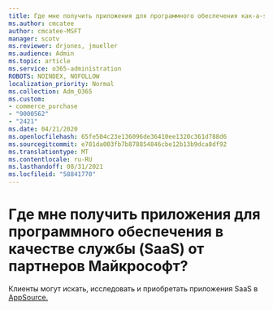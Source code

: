 ```yaml
---
title: Где мне получить приложения для программного обеспечения как-a-service (SaaS)?
ms.author: cmcatee
author: cmcatee-MSFT
manager: scotv
ms.reviewer: drjones, jmueller
ms.audience: Admin
ms.topic: article
ms.service: o365-administration
ROBOTS: NOINDEX, NOFOLLOW
localization_priority: Normal
ms.collection: Adm_O365
ms.custom:
- commerce_purchase
- "9000562"
- "2421"
ms.date: 04/21/2020
ms.openlocfilehash: 65fe504c23e136096de36410ee1320c361d788d6
ms.sourcegitcommit: e781da003fb7b878854846cbe12b13b9dca8df92
ms.translationtype: MT
ms.contentlocale: ru-RU
ms.lasthandoff: 08/31/2021
ms.locfileid: "58841770"
---
```

# <a name="where-do-i-get-software-as-a-service-saas-apps-from-microsoft-partners"></a>Где мне получить приложения для программного обеспечения в качестве службы (SaaS) от партнеров Майкрософт?

Клиенты могут искать, исследовать и приобретать приложения SaaS в [AppSource.](https://appsource.microsoft.com)